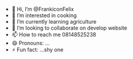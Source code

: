 - 👋 Hi, I’m @FrankiconFelix
- 👀 I’m interested in cooking 
- 🌱 I’m currently learning agriculture 
- 💞️ I’m looking to collaborate on develop website 
- 📫 How to reach me 08148525238
- 😄 Pronouns: ...
- ⚡ Fun fact: ...shy one

<!---
FrankiconFelix/FrankiconFelix is a ✨ special ✨ repository because its `README.md` (this file) appears on your GitHub profile.
You can click the Preview link to take a look at your changes.
--->
